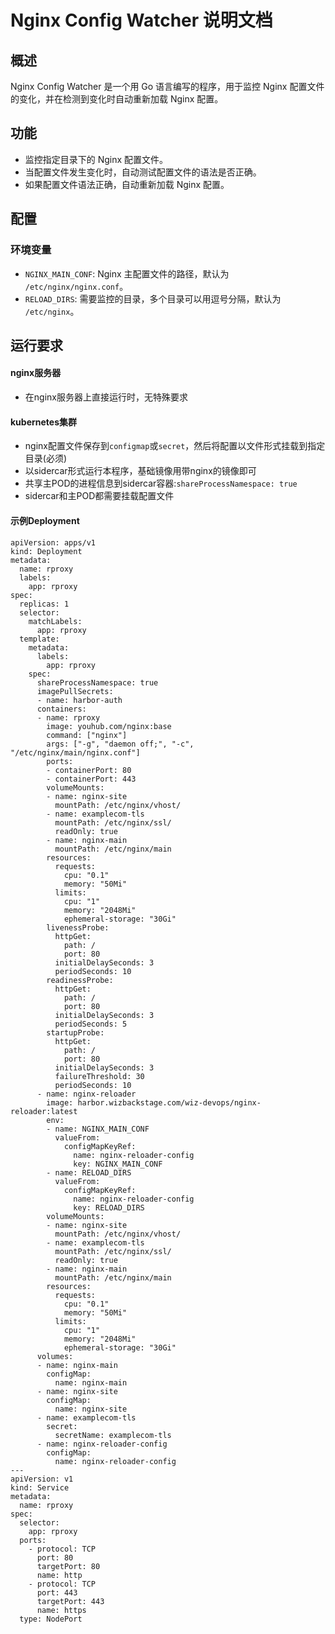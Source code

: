# Nginx Config Watcher 说明文档

## 概述

Nginx Config Watcher 是一个用 Go 语言编写的程序，用于监控 Nginx 配置文件的变化，并在检测到变化时自动重新加载 Nginx 配置。

## 功能

- 监控指定目录下的 Nginx 配置文件。
- 当配置文件发生变化时，自动测试配置文件的语法是否正确。
- 如果配置文件语法正确，自动重新加载 Nginx 配置。

## 配置

### 环境变量

- `NGINX_MAIN_CONF`: Nginx 主配置文件的路径，默认为 `/etc/nginx/nginx.conf`。
- `RELOAD_DIRS`: 需要监控的目录，多个目录可以用逗号分隔，默认为 `/etc/nginx`。

## 运行要求
#### nginx服务器
- 在nginx服务器上直接运行时，无特殊要求
#### kubernetes集群
- nginx配置文件保存到`configmap`或`secret`，然后将配置以文件形式挂载到指定目录(必须)
- 以sidercar形式运行本程序，基础镜像用带nginx的镜像即可
- 共享主POD的进程信息到sidercar容器:`shareProcessNamespace: true`
- sidercar和主POD都需要挂载配置文件

#### 示例Deployment
```
apiVersion: apps/v1
kind: Deployment
metadata:
  name: rproxy
  labels:
    app: rproxy
spec:
  replicas: 1
  selector:
    matchLabels:
      app: rproxy
  template:
    metadata:
      labels:
        app: rproxy
    spec:
      shareProcessNamespace: true
      imagePullSecrets:
      - name: harbor-auth
      containers:
      - name: rproxy
        image: youhub.com/nginx:base
        command: ["nginx"]
        args: ["-g", "daemon off;", "-c", "/etc/nginx/main/nginx.conf"]
        ports:
        - containerPort: 80
        - containerPort: 443
        volumeMounts:
        - name: nginx-site
          mountPath: /etc/nginx/vhost/
        - name: examplecom-tls
          mountPath: /etc/nginx/ssl/
          readOnly: true
        - name: nginx-main
          mountPath: /etc/nginx/main
        resources:
          requests:
            cpu: "0.1"
            memory: "50Mi"
          limits:
            cpu: "1"
            memory: "2048Mi"
            ephemeral-storage: "30Gi"
        livenessProbe:
          httpGet:
            path: /
            port: 80
          initialDelaySeconds: 3
          periodSeconds: 10
        readinessProbe:
          httpGet:
            path: /
            port: 80
          initialDelaySeconds: 3
          periodSeconds: 5
        startupProbe:
          httpGet:
            path: /
            port: 80
          initialDelaySeconds: 3
          failureThreshold: 30
          periodSeconds: 10
      - name: nginx-reloader
        image: harbor.wizbackstage.com/wiz-devops/nginx-reloader:latest
        env:
        - name: NGINX_MAIN_CONF
          valueFrom:
            configMapKeyRef:
              name: nginx-reloader-config
              key: NGINX_MAIN_CONF
        - name: RELOAD_DIRS
          valueFrom:
            configMapKeyRef:
              name: nginx-reloader-config
              key: RELOAD_DIRS
        volumeMounts:
        - name: nginx-site
          mountPath: /etc/nginx/vhost/
        - name: examplecom-tls
          mountPath: /etc/nginx/ssl/
          readOnly: true
        - name: nginx-main
          mountPath: /etc/nginx/main
        resources:
          requests:
            cpu: "0.1"
            memory: "50Mi"
          limits:
            cpu: "1"
            memory: "2048Mi"
            ephemeral-storage: "30Gi"
      volumes:
      - name: nginx-main
        configMap:
          name: nginx-main
      - name: nginx-site
        configMap:
          name: nginx-site
      - name: examplecom-tls
        secret:
          secretName: examplecom-tls
      - name: nginx-reloader-config
        configMap:
          name: nginx-reloader-config
---
apiVersion: v1
kind: Service
metadata:
  name: rproxy
spec:
  selector:
    app: rproxy
  ports:
    - protocol: TCP
      port: 80
      targetPort: 80
      name: http
    - protocol: TCP
      port: 443
      targetPort: 443
      name: https
  type: NodePort
```
